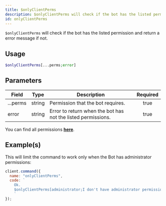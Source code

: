 ```yaml
---
title: $onlyClientPerms
description: $onlyClientPerms will check if the bot has the listed permission and return a error message if not.
id: onlyClientPerms
---
```


`$onlyClientPerms` will check if the bot has the listed permission and return a error message if not.

## Usage

```php
$onlyClientPerms[...perms;error]
```

## Parameters

| Field    | Type   | Description                                                  | Required |
| -------- | ------ | ------------------------------------------------------------ | :------: |
| ...perms | string | Permission that the bot requires.                            |   true   |
| error    | string | Error to return when the bot has not the listed permissions. |   true   |

You can find all permissions **[here](../../guides/client/2permissions.md)**.

## Example(s)

This will limit the command to work only when the Bot has administrator permissions:

```javascript
client.command({
  name: "onlyClientPerms",
  code: `
    Ok.
    $onlyClientPerms[administrator;I don't have administrator permissions!]
    `
});
```
